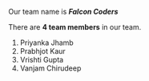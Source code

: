 Our team name is _**Falcon Coders**_

There are **4 team members** in our team.
1. Priyanka Jhamb
2. Prabhjot Kaur
3. Vrishti Gupta
4. Vanjam Chirudeep
